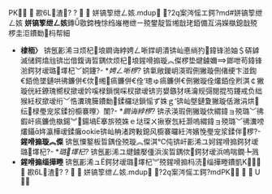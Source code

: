 ﻿PK
    歁6L渣?  ?    姘镐箰绁ㄥ姟.mdup ?2案涔愮エ鍔?md#姘镐箰绁ㄥ姟
**姘镐箰绁ㄥ姟**鏄敭鍗栧悇绉嶉棬绁ㄧ殑鐢靛晢缃戠珯銆備互涓嬫槸鎴戠殑椤圭洰鐨勬杩帮細
- **棣栭〉** 锛氬彲浠ヨ烦杞埌鐧诲綍娉ㄥ唽鐣岄潰锛屾悳绱犳鍏锋湁妯＄硦鎼滅储鍔熻兘锛岀偣鍑诲晢鍝佽烦杞埌鍟嗗搧璇︽儏椤垫煡鐪嬭鎯呭苟鍏锋湁鍔犲叆璐墿杞﹀姛鑳?- **娉ㄥ唽椤?* 锛氭敞鍐岄渶瑕侀獙璇侀偖绠卞湴鍧€銆佹墜鏈哄彿鐮併€佽缃瘑鐮併€佺‘璁ゅ瘑鐮併€侀獙璇佺爜銆佺煭淇￠獙璇侊紝鐐瑰嚮杈撳叆妗嗘椂鎻愰啋杈撳叆锛岃嫢鏃犲唴瀹规彁閱掍笉鑳戒负绌猴紝杈撳叆绗﹀悎瀵瑰簲鐨勬鍒欏垯鎻愮ず姝ｇ‘锛屾墍鏈夐獙璇佸潎涓烘纭椂璺宠浆鍒扮櫥褰曢〉闈?- **鐧诲綍椤?* 锛氶渶瑕侀獙璇佽緭鍏ョ殑璐﹀彿鍜屽瘑鐮佹槸鍚︾鍚堝搴旂殑姝ｅ垯琛ㄨ揪寮忥紝灏嗚緭鍏ョ殑璐﹀彿瀵嗙爜鑷姩瀛樺叆鍒癱ookie锛屾柟渚跨敤鎴风櫥褰曪紝涔嬪悗璺宠浆鍒伴椤?- **鍟嗗搧璇︽儏** 锛氬憟鐜板晢鍝佺殑璇︽儏淇℃伅锛屽彲浠ユ妸鍟嗗搧鍔犲叆璐墿杞?- **璐墿杞?* 锛氬彲浠ユ煡鐪嬮偅浜涘晢鍝佽鍔犲叆浜嗚喘鐗╄溅
- **鍟嗗搧缁撶畻** 锛氬彲浠ュ鍔犲叆璐墿杞︾殑鍟嗗搧杩涜缁撶畻鐨凱K 
    歁6L渣?  ?                  姘镐箰绁ㄥ姟.mdup ?2案涔愮エ鍔?mdPK      U       